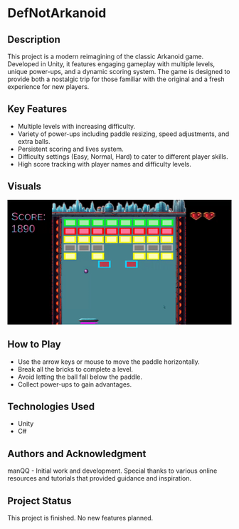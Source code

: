 # DefNotArkanoid

## Description
This project is a modern reimagining of the classic Arkanoid game. Developed in Unity, it features engaging gameplay with multiple levels, unique power-ups, and a dynamic scoring system. The game is designed to provide both a nostalgic trip for those familiar with the original and a fresh experience for new players.

## Key Features
- Multiple levels with increasing difficulty.
- Variety of power-ups including paddle resizing, speed adjustments, and extra balls.
- Persistent scoring and lives system.
- Difficulty settings (Easy, Normal, Hard) to cater to different player skills.
- High score tracking with player names and difficulty levels.
  
## Visuals
![Gameplay](https://github.com/JoonJR/defnot_arkanoid/blob/main/Assets/Readme/Gameplay.gif)

## How to Play
- Use the arrow keys or mouse to move the paddle horizontally.
- Break all the bricks to complete a level.
- Avoid letting the ball fall below the paddle.
- Collect power-ups to gain advantages.

## Technologies Used
- Unity
- C#

## Authors and Acknowledgment
manQQ - Initial work and development.
Special thanks to various online resources and tutorials that provided guidance and inspiration.

## Project Status
This project is finished. No new features planned. 
